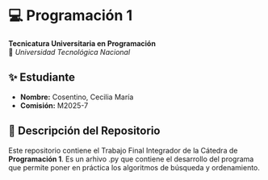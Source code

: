 # 💻 Programación 1  
**Tecnicatura Universitaria en Programación**  
📍 *Universidad Tecnológica Nacional*  

## ✨ Estudiante  
- **Nombre:** Cosentino, Cecilia María  
- **Comisión:** M2025-7   

## 📂 Descripción del Repositorio  
Este repositorio contiene el Trabajo Final Integrador de la Cátedra de **Programación 1**. Es un arhivo .py que contiene el desarrollo del programa que permite poner en práctica los algoritmos de búsqueda y ordenamiento.  



